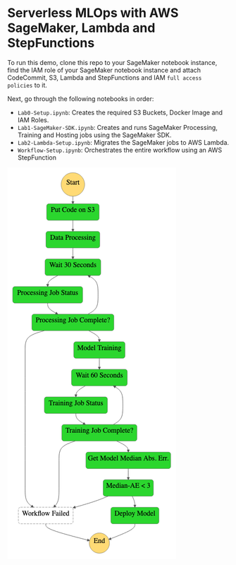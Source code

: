 # Serverless MLOps with AWS SageMaker, Lambda and StepFunctions
To run this demo, clone this repo to your SageMaker notebook instance, find the IAM role of your SageMaker notebook instance and attach CodeCommit, S3, Lambda and StepFunctions and IAM `full access policies` to it. 

Next, go through the following notebooks in order:
* `Lab0-Setup.ipynb`: Creates the required S3 Buckets, Docker Image and IAM Roles.
* `Lab1-SageMaker-SDK.ipynb`: Creates and runs SageMaker Processing, Training and Hosting jobs using the SageMaker SDK.
* `Lab2-Lambda-Setup.ipynb`: Migrates the SageMaker jobs to AWS Lambda.
* `Workflow-Setup.ipynb`: Orchestrates the entire workflow using an AWS StepFunction

![Workflow Graph](/README-IMAGES/stepfunctions_graph.png)
